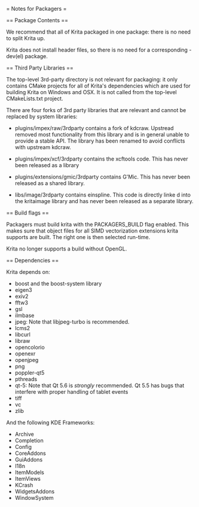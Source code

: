 = Notes for Packagers =

== Package Contents ==

We recommend that all of Krita packaged in one package: there is no need to split Krita up.

Krita does not install header files, so there is no need for a corresponding -dev(el) package.

== Third Party Libraries ==

The top-level 3rd-party directory is not relevant for packaging: it only contains CMake projects for all of Krita's dependencies which are used for building Krita on Windows and OSX. It is not called from the top-level CMakeLists.txt project.

There are four forks of 3rd party libraries that are relevant and cannot be replaced by system libraries:

* plugins/impex/raw/3rdparty contains a fork of kdcraw. Upstread removed most functionality from this library and is in general unable to provide a stable API. The library has been renamed to avoid conflicts with upstream kdcraw.

* plugins/impex/xcf/3rdparty contains the xcftools code. This has never been released as a library

* plugins/extensions/gmic/3rdparty contains G'Mic. This has never been released as a shared library.

* libs/image/3rdparty contains einspline. This code is directly linke d into the kritaimage library and has never been released as a separate library.

== Build flags ==

Packagers must build krita with the PACKAGERS_BUILD flag enabled. This makes sure that object files for all SIMD vectorization extensions krita supports are built. The right one is then selected run-time. 

Krita no longer supports a build without OpenGL.

== Dependencies ==

Krita depends on:

  * boost and the boost-system library        
  * eigen3       
  * exiv2   
  * fftw3   
  * gsl       
  * ilmbase   
  * jpeg: Note that libjpeg-turbo is recommended.       
  * lcms2     
  * libcurl   
  * libraw    
  * opencolorio
  * openexr   
  * openjpeg   
  * png        
  * poppler-qt5
  * pthreads   
  * qt-5: Note that Qt 5.6 is _strongly_ recommended. Qt 5.5 has bugs that interfere with proper handling of tablet events
  * tiff  
  * vc
  * zlib

And the following KDE Frameworks:

 * Archive 
 * Completion
 * Config 
 * CoreAddons
 * GuiAddons 
 * I18n 
 * ItemModels 
 * ItemViews
 * KCrash
 * WidgetsAddons 
 * WindowSystem